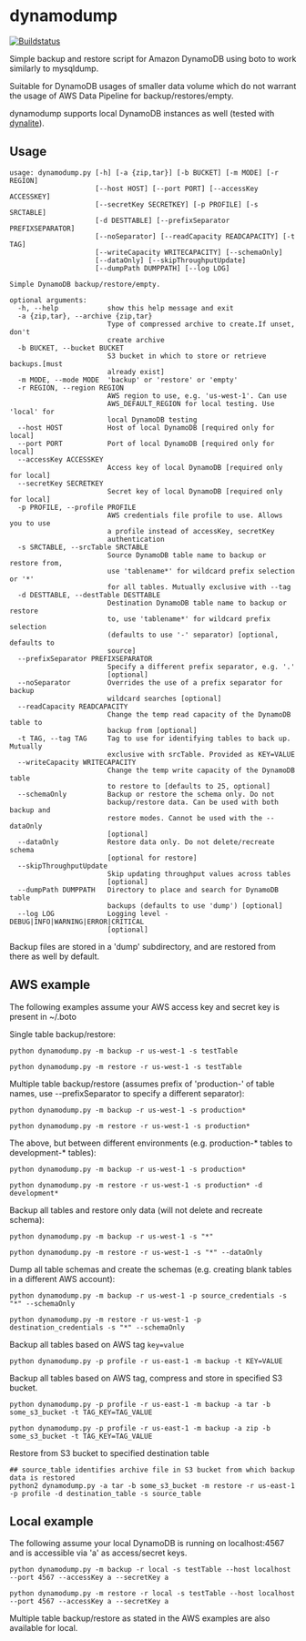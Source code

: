 dynamodump
==========

[![Buildstatus](https://travis-ci.org/bchew/dynamodump.svg)](https://travis-ci.org/bchew/dynamodump)		

Simple backup and restore script for Amazon DynamoDB using boto to work similarly to mysqldump.

Suitable for DynamoDB usages of smaller data volume which do not warrant the usage of AWS Data Pipeline for backup/restores/empty.

dynamodump supports local DynamoDB instances as well (tested with [dynalite](https://github.com/mhart/dynalite)).

Usage
-----
```
usage: dynamodump.py [-h] [-a {zip,tar}] [-b BUCKET] [-m MODE] [-r REGION]
                     [--host HOST] [--port PORT] [--accessKey ACCESSKEY]
                     [--secretKey SECRETKEY] [-p PROFILE] [-s SRCTABLE]
                     [-d DESTTABLE] [--prefixSeparator PREFIXSEPARATOR]
                     [--noSeparator] [--readCapacity READCAPACITY] [-t TAG]
                     [--writeCapacity WRITECAPACITY] [--schemaOnly]
                     [--dataOnly] [--skipThroughputUpdate]
                     [--dumpPath DUMPPATH] [--log LOG]

Simple DynamoDB backup/restore/empty.

optional arguments:
  -h, --help            show this help message and exit
  -a {zip,tar}, --archive {zip,tar}
                        Type of compressed archive to create.If unset, don't
                        create archive
  -b BUCKET, --bucket BUCKET
                        S3 bucket in which to store or retrieve backups.[must
                        already exist]
  -m MODE, --mode MODE  'backup' or 'restore' or 'empty'
  -r REGION, --region REGION
                        AWS region to use, e.g. 'us-west-1'. Can use
                        AWS_DEFAULT_REGION for local testing. Use 'local' for
                        local DynamoDB testing
  --host HOST           Host of local DynamoDB [required only for local]
  --port PORT           Port of local DynamoDB [required only for local]
  --accessKey ACCESSKEY
                        Access key of local DynamoDB [required only for local]
  --secretKey SECRETKEY
                        Secret key of local DynamoDB [required only for local]
  -p PROFILE, --profile PROFILE
                        AWS credentials file profile to use. Allows you to use
                        a profile instead of accessKey, secretKey
                        authentication
  -s SRCTABLE, --srcTable SRCTABLE
                        Source DynamoDB table name to backup or restore from,
                        use 'tablename*' for wildcard prefix selection or '*'
                        for all tables. Mutually exclusive with --tag
  -d DESTTABLE, --destTable DESTTABLE
                        Destination DynamoDB table name to backup or restore
                        to, use 'tablename*' for wildcard prefix selection
                        (defaults to use '-' separator) [optional, defaults to
                        source]
  --prefixSeparator PREFIXSEPARATOR
                        Specify a different prefix separator, e.g. '.'
                        [optional]
  --noSeparator         Overrides the use of a prefix separator for backup
                        wildcard searches [optional]
  --readCapacity READCAPACITY
                        Change the temp read capacity of the DynamoDB table to
                        backup from [optional]
  -t TAG, --tag TAG     Tag to use for identifying tables to back up. Mutually
                        exclusive with srcTable. Provided as KEY=VALUE
  --writeCapacity WRITECAPACITY
                        Change the temp write capacity of the DynamoDB table
                        to restore to [defaults to 25, optional]
  --schemaOnly          Backup or restore the schema only. Do not
                        backup/restore data. Can be used with both backup and
                        restore modes. Cannot be used with the --dataOnly
                        [optional]
  --dataOnly            Restore data only. Do not delete/recreate schema
                        [optional for restore]
  --skipThroughputUpdate
                        Skip updating throughput values across tables
                        [optional]
  --dumpPath DUMPPATH   Directory to place and search for DynamoDB table
                        backups (defaults to use 'dump') [optional]
  --log LOG             Logging level - DEBUG|INFO|WARNING|ERROR|CRITICAL
                        [optional]
```

Backup files are stored in a 'dump' subdirectory, and are restored from there as well by default.

AWS example
-----------
The following examples assume your AWS access key and secret key is present in ~/.boto

Single table backup/restore:
```
python dynamodump.py -m backup -r us-west-1 -s testTable

python dynamodump.py -m restore -r us-west-1 -s testTable
```
Multiple table backup/restore (assumes prefix of 'production-' of table names, use --prefixSeparator to specify a
different separator):
```
python dynamodump.py -m backup -r us-west-1 -s production*

python dynamodump.py -m restore -r us-west-1 -s production*
```
The above, but between different environments (e.g. production-* tables to development-* tables):
```
python dynamodump.py -m backup -r us-west-1 -s production*

python dynamodump.py -m restore -r us-west-1 -s production* -d development*
```
Backup all tables and restore only data (will not delete and recreate schema):
```
python dynamodump.py -m backup -r us-west-1 -s "*"

python dynamodump.py -m restore -r us-west-1 -s "*" --dataOnly
```
Dump all table schemas and create the schemas (e.g. creating blank tables in a different AWS account):
```
python dynamodump.py -m backup -r us-west-1 -p source_credentials -s "*" --schemaOnly

python dynamodump.py -m restore -r us-west-1 -p destination_credentials -s "*" --schemaOnly
```

Backup all tables based on AWS tag `key=value`
```
python dynamodump.py -p profile -r us-east-1 -m backup -t KEY=VALUE
```

Backup all tables based on AWS tag, compress and store in specified S3 bucket.
```
python dynamodump.py -p profile -r us-east-1 -m backup -a tar -b some_s3_bucket -t TAG_KEY=TAG_VALUE

python dynamodump.py -p profile -r us-east-1 -m backup -a zip -b some_s3_bucket -t TAG_KEY=TAG_VALUE
```

Restore from S3 bucket to specified destination table
```
## source_table identifies archive file in S3 bucket from which backup data is restored
python2 dynamodump.py -a tar -b some_s3_bucket -m restore -r us-east-1 -p profile -d destination_table -s source_table
```

Local example
-------------
The following assume your local DynamoDB is running on localhost:4567 and is accessible via 'a' as access/secret keys.
```
python dynamodump.py -m backup -r local -s testTable --host localhost --port 4567 --accessKey a --secretKey a

python dynamodump.py -m restore -r local -s testTable --host localhost --port 4567 --accessKey a --secretKey a
```
Multiple table backup/restore as stated in the AWS examples are also available for local.

